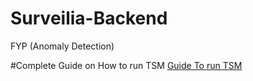 # Surveilia-Backend
FYP (Anomaly Detection)


#Complete Guide on How to run TSM
[Guide To run TSM](https://youtube.com/playlist?list=PL60vGtBi2NRgmTfV4yGAKmTOGVU1PfIDz)
